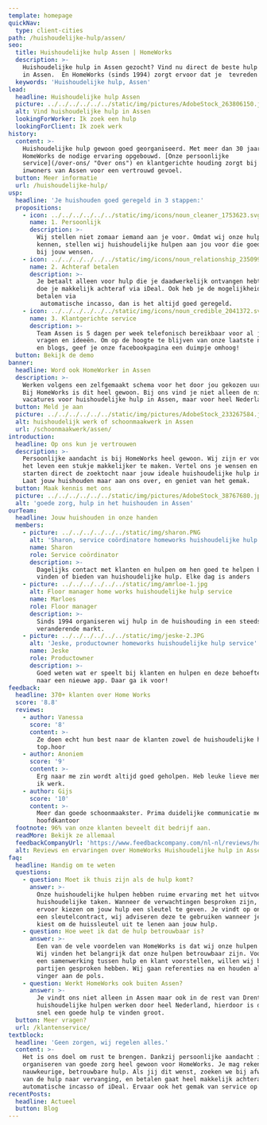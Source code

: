 ```yaml
---
template: homepage
quickNav:
  type: client-cities
path: /huishoudelijke-hulp/assen/
seo:
  title: Huishoudelijke hulp Assen | HomeWorks
  description: >-
    Huishoudelijke hulp in Assen gezocht? Vind nu direct de beste hulp voor jou
    in Assen.  En HomeWorks (sinds 1994) zorgt ervoor dat je  tevreden blijft .
  keywords: 'Huishoudelijke hulp, Assen'
lead:
  headline: Huishoudelijke hulp Assen
  picture: ../../../../../../static/img/pictures/AdobeStock_263806150.jpg
  alt: Vind huishoudelijke hulp in Assen
  lookingForWorker: Ik zoek een hulp
  lookingForClient: Ik zoek werk
history:
  content: >-
    Huishoudelijke hulp gewoon goed georganiseerd. Met meer dan 30 jaar heeft
    HomeWorks de nodige ervaring opgebouwd. [Onze persoonlijke
    service](/over-ons/ "Over ons") en klantgerichte houding zorgt bij de
    inwoners van Assen voor een vertrouwd gevoel. 
  button: Meer informatie
  url: /huishoudelijke-hulp/
usp:
  headline: 'Je huishouden goed geregeld in 3 stappen:'
  propositions:
    - icon: ../../../../../../static/img/icons/noun_cleaner_1753623.svg
      name: 1. Persoonlijk
      description: >-
        Wij stellen niet zomaar iemand aan je voor. Omdat wij onze hulpen
        kennen, stellen wij huishoudelijke hulpen aan jou voor die goed passen
        bij jouw wensen.
    - icon: ../../../../../../static/img/icons/noun_relationship_2350997.svg
      name: 2. Achteraf betalen
      description: >-
        Je betaalt alleen voor hulp die je daadwerkelijk ontvangen hebt. Betalen
        doe je makkelijk achteraf via iDeal. Ook heb je de mogelijkheid om te
        betalen via 
         automatische incasso, dan is het altijd goed geregeld.
    - icon: ../../../../../../static/img/icons/noun_credible_2041372.svg
      name: 3. Klantgerichte service
      description: >-
        Team Assen is 5 dagen per week telefonisch bereikbaar voor al jouw
        vragen en ideeën. Om op de hoogte te blijven van onze laatste nieuwtjes
        en blogs, geef je onze facebookpagina een duimpje omhoog!
  button: Bekijk de demo
banner:
  headline: Word ook HomeWorker in Assen
  description: >-
    Werken volgens een zelfgemaakt schema voor het door jou gekozen uurtarief?
    Bij HomeWorks is dit heel gewoon. Bij ons vind je niet alleen de nieuwste
    vacatures voor huishoudelijke hulp in Assen, maar voor heel Nederland.
  button: Meld je aan
  picture: ../../../../../../static/img/pictures/AdobeStock_233267584.jpg
  alt: huishoudelijk werk of schoonmaakwerk in Assen
  url: /schoonmaakwerk/assen/
introduction:
  headline: Op ons kun je vertrouwen
  description: >-
    Persoonlijke aandacht is bij HomeWorks heel gewoon. Wij zijn er voor jou om
    het leven een stukje makkelijker te maken. Vertel ons je wensen en wij
    starten direct de zoektocht naar jouw ideale huishoudelijke hulp in Assen.
    Laat jouw huishouden maar aan ons over, en geniet van het gemak.
  button: Maak kennis met ons
  picture: ../../../../../../static/img/pictures/AdobeStock_38767680.jpg
  alt: 'goede zorg, hulp in het huishouden in Assen'
ourTeam:
  headline: Jouw huishouden in onze handen
  members:
    - picture: ../../../../../../static/img/sharon.PNG
      alt: 'Sharon, service coördinatore homeworks huishoudelijke hulp service'
      name: Sharon
      role: Service coördinator
      description: >-
        Dagelijks contact met klanten en hulpen om hen goed te helpen bij het
        vinden of bieden van huishoudelijke hulp. Elke dag is anders
    - picture: ../../../../../../static/img/amrloe-1.jpg
      alt: Floor manager home works huishoudelijke hulp service
      name: Marloes
      role: Floor manager
      description: >-
        Sinds 1994 organiseren wij hulp in de huishouding in een steeds
        veranderende markt.
    - picture: ../../../../../../static/img/jeske-2.JPG
      alt: 'Jeske, productowner homeworks huishoudelijke hulp service'
      name: Jeske
      role: Productowner
      description: >-
        Goed weten wat er speelt bij klanten en hulpen en deze behoefte vertalen
        naar een nieuwe app. Daar ga ik voor!
feedback:
  headline: 370+ klanten over Home Works
  score: '8.8'
  reviews:
    - author: Vanessa
      score: '8'
      content: >-
        Ze doen echt hun best naar de klanten zowel de huishoudelijke hulpen
        top.hoor
    - author: Anoniem
      score: '9'
      content: >-
        Erg naar me zin wordt altijd goed geholpen. Heb leuke lieve mensen waar
        ik werk.
    - author: Gijs
      score: '10'
      content: >-
        Meer dan goede schoonmaakster. Prima duidelijke communicatie met het
        hoofdkantoor
  footnote: 96% van onze klanten beveelt dit bedrijf aan.
  readMore: Bekijk ze allemaal
  feedbackCompanyUrl: 'https://www.feedbackcompany.com/nl-nl/reviews/home-works/'
  alt: Reviews en ervaringen over HomeWorks Huishoudelijke hulp in Assen
faq:
  headline: Handig om te weten
  questions:
    - question: Moet ik thuis zijn als de hulp komt?
      answer: >-
        Onze huishoudelijke hulpen hebben ruime ervaring met het uitvoeren van
        huishoudelijke taken. Wanneer de verwachtingen besproken zijn, kun je
        ervoor kiezen om jouw hulp een sleutel te geven. Je vindt op onze site
        een sleutelcontract, wij adviseren deze te gebruiken wanneer je ervoor
        kiest om de huissleutel uit te lenen aan jouw hulp.
    - question: Hoe weet ik dat de hulp betrouwbaar is?
      answer: >-
        Een van de vele voordelen van HomeWorks is dat wij onze hulpen kennen.
        Wij vinden het belangrijk dat onze hulpen betrouwbaar zijn. Voordat wij
        een samenwerking tussen hulp en klant voorstellen, willen wij beide
        partijen gesproken hebben. Wij gaan referenties na en houden altijd
        vinger aan de pols.
    - question: Werkt HomeWorks ook buiten Assen?
      answer: >-
        Je vindt ons niet alleen in Assen maar ook in de rest van Drenthe. Onze
        huishoudelijke hulpen werken door heel Nederland, hierdoor is de kans om
        snel een goede hulp te vinden groot.
  button: Meer vragen?
  url: /klantenservice/
textblock:
  headline: 'Geen zorgen, wij regelen alles.'
  content: >-
    Het is ons doel om rust te brengen. Dankzij persoonlijke aandacht is het
    organiseren van goede zorg heel gewoon voor HomeWorks. Je mag rekenen op een
    nauwkeurige, betrouwbare hulp. Als jij dit wenst, zoeken we bij afwezigheid
    van de hulp naar vervanging, en betalen gaat heel makkelijk achteraf via
    automatische incasso of iDeal. Ervaar ook het gemak van service op maat.
recentPosts:
  headline: Actueel
  button: Blog
---
```


